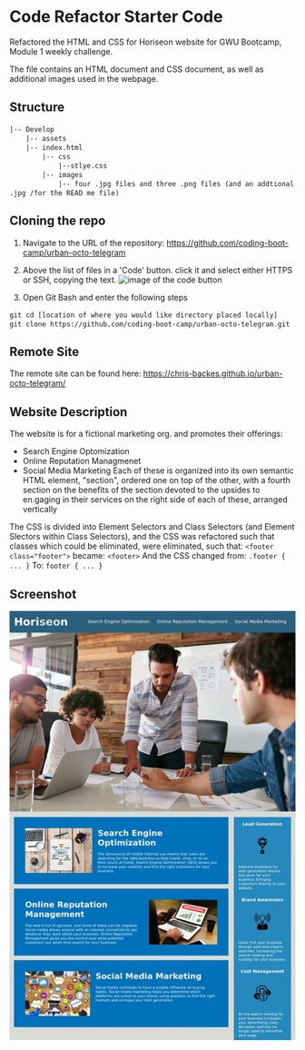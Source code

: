 # Code Refactor Starter Code

Refactored the HTML and CSS for Horiseon website for GWU Bootcamp, Module 1 weekly challenge.

The file contains an HTML document and CSS document, as well as additional images used in the webpage.

## Structure

```shell
|-- Develop
    |-- assets
    |-- index.html
        |-- css
            |--stlye.css
        |-- images
            |-- four .jpg files and three .png files (and an addtional .jpg /for the READ me file)
```

## Cloning the repo

1. Navigate to the URL of the repository: https://github.com/coding-boot-camp/urban-octo-telegram

2. Above the list of files in a 'Code' button. click it and select either HTTPS or SSH, copying the text.
   ![image of the code button](https://docs.github.com/assets/images/help/repository/code-button.png)
3. Open Git Bash and enter the following steps

```
git cd [location of where you would like directory placed locally]
git clone https://github.com/coding-boot-camp/urban-octo-telegram.git
```

## Remote Site

The remote site can be found here: https://chris-backes.github.io/urban-octo-telegram/

## Website Description

The website is for a fictional marketing org. and promotes their offerings:

- Search Engine Optomization
- Online Reputation Managmenet
- Social Media Marketing
  Each of these is organized into its own semantic HTML element, "section", ordered one on top of the other, with a fourth section on the benefits of the section devoted to the upsides to en.gaging in their services on the right side of each of these, arranged vertically

The CSS is divided into Element Selectors and Class Selectors (and Element Slectors within Class Selectors), and the CSS was refactored such that classes which could be eliminated, were eliminated, such that:
`<footer class="footer">`
became:
`<footer>`
And the CSS changed from:
`.footer { ... }`
To:
`footer { ... }`

## Screenshot

![Horiseon Screenshot](./Develop/assets/images/website.jpeg)
